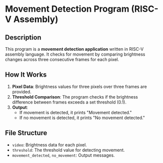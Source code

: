 # Movement Detection Program (RISC-V Assembly)

## Description
This program is a **movement detection application** written in RISC-V assembly language. It checks for movement by comparing brightness changes across three consecutive frames for each pixel.

## How It Works
1. **Pixel Data**: Brightness values for three pixels over three frames are provided.
2. **Threshold Comparison**: The program checks if the brightness difference between frames exceeds a set threshold (0.1).
3. **Output**:
   - If movement is detected, it prints "Movement detected."
   - If no movement is detected, it prints "No movement detected."

## File Structure
- `video`: Brightness data for each pixel.
- `threshold`: The threshold value for detecting movement.
- `movement_detected`, `no_movement`: Output messages.
